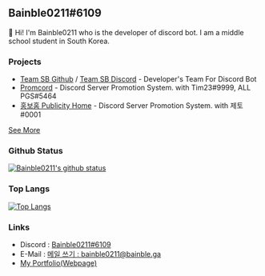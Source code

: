 ## Bainble0211#6109
👋 Hi! I'm Bainble0211 who is the developer of discord bot.
I am a middle school student in South Korea.

### Projects
+ [Team SB Github](https://github.com/dev-teamsb) / [Team SB Discord](https://bainble.ga/skybot/redirect/forum.html) - Developer's Team For Discord Bot
+ [Promcord](https://discord.gg/2tbXMMF) - Discord Server Promotion System. with Tim23#9999, ALL PGS#5464
+ [홍보홈 Publicity Home](https://discord.gg/fWrmPnz) - Discord Server Promotion System. with 제토#0001

[See More](https://bainble.ga/projects)


### Github Status

[![Bainble0211's github status](https://github-readme-stats.vercel.app/api?username=Bainble0211-6109&show_icons=true&bg_color=30,e96443,904e95&title_color=fff&text_color=fff)](https://github.com/Bainble0211-6109)

### Top Langs

[![Top Langs](https://github-readme-stats.vercel.app/api/top-langs/?username=Bainble0211-6109&show_icons=true&bg_color=30,e96443,904e95&title_color=fff&text_color=fff&layout=8)](https://github.com/Bainble0211-6109)

### Links
+ Discord : [Bainble0211#6109](https://discord.com/users/726350177601978438)
+ E-Mail : [메일 쓰기 : bainble0211@bainble.ga](mailto:bainble@bainble.ga)
+ [My Portfolio(Webpage)](https://bainble.ga)
